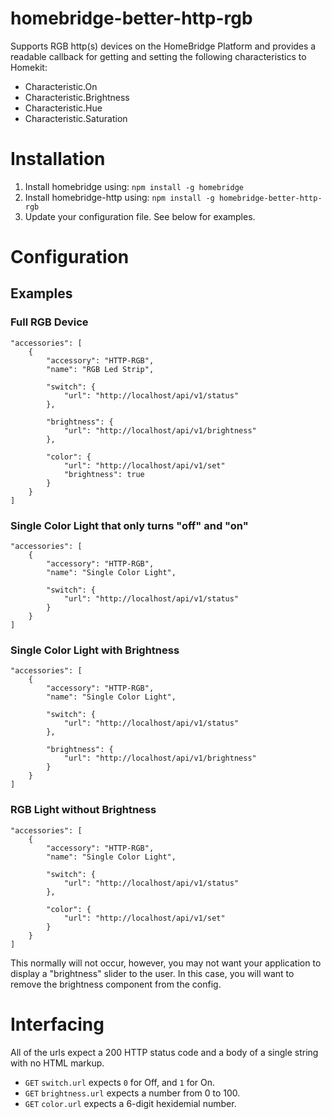 # homebridge-better-http-rgb

Supports RGB http(s) devices on the HomeBridge Platform and provides a readable
callback for getting and setting the following characteristics to Homekit:

* Characteristic.On
* Characteristic.Brightness
* Characteristic.Hue
* Characteristic.Saturation


# Installation

1. Install homebridge using: `npm install -g homebridge`
2. Install homebridge-http using: `npm install -g homebridge-better-http-rgb`
3. Update your configuration file.  See below for examples.


# Configuration

## Examples

### Full RGB Device

    "accessories": [
        {
            "accessory": "HTTP-RGB",
            "name": "RGB Led Strip",

            "switch": {
                "url": "http://localhost/api/v1/status"
            },

            "brightness": {
                "url": "http://localhost/api/v1/brightness"
            },

            "color": {
                "url": "http://localhost/api/v1/set"
                "brightness": true
            }
        }
    ]

### Single Color Light that only turns "off" and "on"

    "accessories": [
        {
            "accessory": "HTTP-RGB",
            "name": "Single Color Light",

            "switch": {
                "url": "http://localhost/api/v1/status"
            }
        }
    ]

### Single Color Light with Brightness

    "accessories": [
        {
            "accessory": "HTTP-RGB",
            "name": "Single Color Light",

            "switch": {
                "url": "http://localhost/api/v1/status"
            },

            "brightness": {
                "url": "http://localhost/api/v1/brightness"
            }
        }
    ]

### RGB Light without Brightness

    "accessories": [
        {
            "accessory": "HTTP-RGB",
            "name": "Single Color Light",

            "switch": {
                "url": "http://localhost/api/v1/status"
            },

            "color": {
                "url": "http://localhost/api/v1/set"
            }
        }
    ]

This normally will not occur, however, you may not want your application to
display a "brightness" slider to the user.  In this case, you will want to
remove the brightness component from the config.


# Interfacing

All of the urls expect a 200 HTTP status code and a body of a single
string with no HTML markup.

* `GET` `switch.url` expects `0` for Off, and `1` for On.
* `GET` `brightness.url` expects a number from 0 to 100.
* `GET` `color.url` expects a 6-digit hexidemial number.
